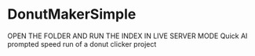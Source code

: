 # DonutMakerSimple
OPEN THE FOLDER AND RUN THE INDEX IN LIVE SERVER MODE
Quick AI prompted speed run of a donut clicker project
